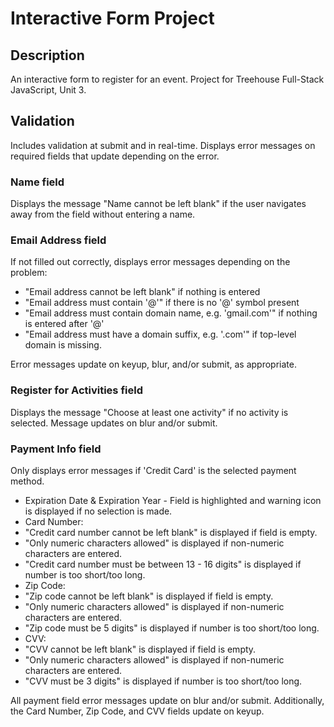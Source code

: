 # Interactive Form Project

## Description
An interactive form to register for an event. Project for Treehouse Full-Stack JavaScript, Unit 3.

## Validation
Includes validation at submit and in real-time. Displays error messages on required fields that update depending on the error.

### Name field
Displays the message "Name cannot be left blank" if the user navigates away from the field without entering a name.

### Email Address field
If not filled out correctly, displays error messages depending on the problem:
 * "Email address cannot be left blank" if nothing is entered
 * "Email address must contain '@'" if there is no '@' symbol present
 * "Email address must contain domain name, e.g. 'gmail.com'" if nothing is entered after '@'
 * "Email address must have a domain suffix, e.g. '.com'" if top-level domain is missing.

Error messages update on keyup, blur, and/or submit, as appropriate.

### Register for Activities field
Displays the message "Choose at least one activity" if no activity is selected. Message updates on blur and/or submit.

### Payment Info field
Only displays error messages if 'Credit Card' is the selected payment method.
 * Expiration Date & Expiration Year - Field is highlighted and warning icon is displayed if no selection is made.
 * Card Number:
  * "Credit card number cannot be left blank" is displayed if field is empty.
  * "Only numeric characters allowed" is displayed if non-numeric characters are entered.
  * "Credit card number must be between 13 - 16 digits" is displayed if number is too short/too long.
 * Zip Code:
  * "Zip code cannot be left blank" is displayed if field is empty.
  * "Only numeric characters allowed" is displayed if non-numeric characters are entered.
  * "Zip code must be 5 digits" is displayed if number is too short/too long.
 * CVV:
  * "CVV cannot be left blank" is displayed if field is empty.
  * "Only numeric characters allowed" is displayed if non-numeric characters are entered.
  * "CVV must be 3 digits" is displayed if number is too short/too long.

All payment field error messages update on blur and/or submit. Additionally, the Card Number, Zip Code, and CVV fields update on keyup.